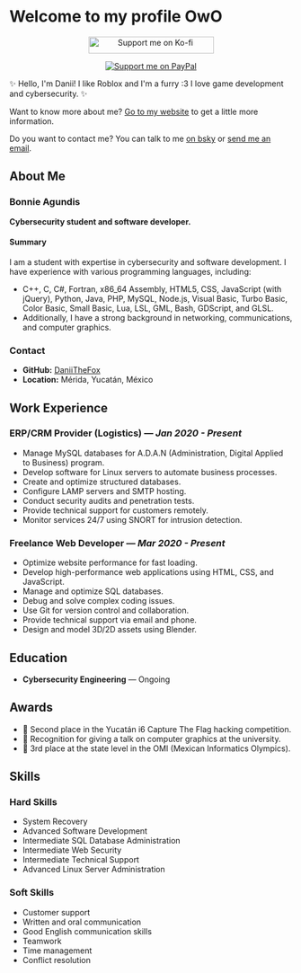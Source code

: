 # Welcome to my profile OwO

<div align="center">
  <p>
    <a href="https://ko-fi.com/daniithefoxofficial"><img src="https://ko-fi.com/img/githubbutton_sm.svg" alt="Support me on Ko-fi" width="223" height="30"></a>
  </p>
  <p>
    <a href="https://www.paypal.com/paypalme/kocoauwu"><img src="https://img.shields.io/badge/Donate-PayPal-blue.svg" alt="Support me on PayPal"></a>
  </p>
</div>

✨ Hello, I'm Danii! I like Roblox and I'm a furry :3 I love game development and cybersecurity. ✨

Want to know more about me? [Go to my website](http://www.pentabonyx.slpmx.com/) to get a little more information.

Do you want to contact me? You can talk to me [on bsky](https://bsky.app/profile/daniikwiidz.bsky.social) or [send me an email](mailto:danii.kwdz@slpmx.com).

## About Me
### Bonnie Agundis
**Cybersecurity student and software developer.**

#### Summary
I am a student with expertise in cybersecurity and software development. I have experience with various programming languages, including:
- C++, C, C#, Fortran, x86_64 Assembly, HTML5, CSS, JavaScript (with jQuery), Python, Java, PHP, MySQL, Node.js, Visual Basic, Turbo Basic, Color Basic, Small Basic, Lua, LSL, GML, Bash, GDScript, and GLSL.
- Additionally, I have a strong background in networking, communications, and computer graphics.

### Contact
- **GitHub:** [DaniiTheFox](https://github.com/DaniiTheFox)
- **Location:** Mérida, Yucatán, México

## Work Experience
### ERP/CRM Provider (Logistics) — *Jan 2020 - Present*
- Manage MySQL databases for A.D.A.N (Administration, Digital Applied to Business) program.
- Develop software for Linux servers to automate business processes.
- Create and optimize structured databases.
- Configure LAMP servers and SMTP hosting.
- Conduct security audits and penetration tests.
- Provide technical support for customers remotely.
- Monitor services 24/7 using SNORT for intrusion detection.

### Freelance Web Developer — *Mar 2020 - Present*
- Optimize website performance for fast loading.
- Develop high-performance web applications using HTML, CSS, and JavaScript.
- Manage and optimize SQL databases.
- Debug and solve complex coding issues.
- Use Git for version control and collaboration.
- Provide technical support via email and phone.
- Design and model 3D/2D assets using Blender.

## Education
- **Cybersecurity Engineering** — Ongoing

## Awards
- 🥈 Second place in the Yucatán i6 Capture The Flag hacking competition.
- 🎤 Recognition for giving a talk on computer graphics at the university.
- 🥉 3rd place at the state level in the OMI (Mexican Informatics Olympics).

## Skills
### Hard Skills
- System Recovery
- Advanced Software Development
- Intermediate SQL Database Administration
- Intermediate Web Security
- Intermediate Technical Support
- Advanced Linux Server Administration

### Soft Skills
- Customer support
- Written and oral communication
- Good English communication skills
- Teamwork
- Time management
- Conflict resolution
